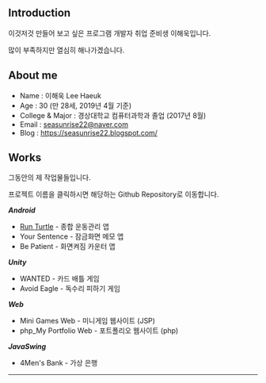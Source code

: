 ## Introduction
이것저것 만들어 보고 싶은 프로그램 개발자 취업 준비생 이해욱입니다.

많이 부족하지만 열심히 해나가겠습니다.

## About me
- Name : 이해욱 Lee Haeuk
- Age : 30 (만 28세, 2019년 4월 기준)
- College & Major : 경상대학교 컴퓨터과학과 졸업 (2017년 8월) 
- Email : seasunrise22@naver.com
- Blog : https://seasunrise22.blogspot.com/

## Works
그동안의 제 작업물들입니다.

프로젝트 이름을 클릭하시면 해당하는 Github Repository로 이동합니다.  

***Android***
- [Run Turtle](https://github.com/seasunrise22/android-RunTurtle) - 종합 운동관리 앱
- Your Sentence - 잠금화면 메모 앱
- Be Patient - 화면켜짐 카운터 앱

***Unity***
 - WANTED - 카드 배틀 게임
 - Avoid Eagle - 독수리 피하기 게임
 
***Web***
- Mini Games Web - 미니게임 웹사이트 (JSP)
- php_My Portfolio Web - 포트폴리오 웹사이트 (php)

***JavaSwing***
- 4Men's Bank - 가상 은행
---
